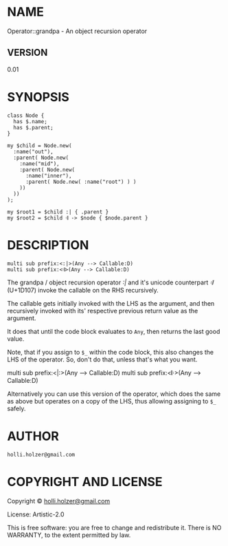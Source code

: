 # NAME

Operator::grandpa - An object recursion operator

## VERSION

0.01

# SYNOPSIS

    class Node {
      has $.name;
      has $.parent;
    }

    my $child = Node.new(
      :name("out"),
      :parent( Node.new(
        :name("mid"),
        :parent( Node.new(
          :name("inner"),
          :parent( Node.new( :name("root") ) )
        ))
      ))
    );

    my $root1 = $child :| { .parent }
    my $root2 = $child 𝄇 -> $node { $node.parent }

# DESCRIPTION

    multi sub prefix:<:|>(Any --> Callable:D)
    multi sub prefix:<𝄇>(Any --> Callable:D)

The grandpa / object recursion operator _:|_ and it's unicode
counterpart _𝄇_ (U+1D107) invoke the callable on the RHS
recursively.

The callable gets initially invoked with the LHS as the argument,
and then recursively invoked with its' respective previous return value as the argument.

It does that until the code block evaluates to ```Any```, then returns the last good value.

Note, that if you assign to ```$_``` within the code block, this also changes the LHS
of the operator. So, don't do that, unless that's what you want.

  multi sub prefix:<|:>(Any --> Callable:D)
  multi sub prefix:<𝄆>(Any --> Callable:D)

Alternatively you can use this version of the operator, which does the same as above but operates on a copy of the LHS, thus allowing assigning to ```$_``` safely.


# AUTHOR

    holli.holzer@gmail.com

# COPYRIGHT AND LICENSE

Copyright © holli.holzer@gmail.com

License: Artistic-2.0

This is free software: you are free to change and redistribute it.
There is NO WARRANTY, to the extent permitted by law.
